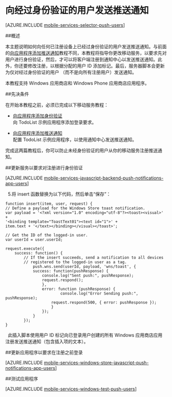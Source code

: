 <properties 
	pageTitle="向经过身份验证的用户发送推送通知" 
	description="了解如何从 Azure 移动服务向通用 Windows JavaScript 应用的特定用户发送推送通知。" 
	services="mobile-services,notification-hubs" 
	documentationCenter="windows" 
	authors="ggailey777" 
	manager="dwrede" 
	editor=""/>

<tags
	ms.service="mobile-services"
	ms.date="07/22/2015" 
	wacn.date="10/22/2015"/>

# 向经过身份验证的用户发送推送通知

[AZURE.INCLUDE [mobile-services-selector-push-users](../includes/mobile-services-selector-push-users.md)]

##概述

本主题说明如何向任何已注册设备上已经过身份验证的用户发送推送通知。与前面的[向应用程序添加推送通知]教程不同，本教程将指导你更改移动服务，以要求先对用户进行身份验证，然后，才可以将客户端注册到通知中心以发送推送通知。此外，你还要修改注册，以根据分配的用户 ID 添加标记。最后，服务器脚本会更新为仅对经过身份验证的用户 （而不是向所有注册用户）发送通知。
 
本教程支持 Windows 应用商店和 Windows Phone 应用商店应用程序。

##先决条件 

在开始本教程之前，必须已完成以下移动服务教程：

+ [向应用程序添加身份验证]<br/>向 TodoList 示例应用程序添加登录要求。

+ [向应用程序添加推送通知]<br/>配置 TodoList 示例应用程序，以使用通知中心发送推送通知。

完成这两篇教程后，你可以防止未经身份验证的用户从你的移动服务注册推送通知。

##<a name="register"></a>更新服务以要求对注册进行身份验证

[AZURE.INCLUDE [mobile-services-javascript-backend-push-notifications-app-users](../includes/mobile-services-javascript-backend-push-notifications-app-users.md)]

&nbsp;&nbsp;5.将 insert 函数替换为以下代码，然后单击“保存”：

	function insert(item, user, request) {
    // Define a payload for the Windows Store toast notification.
    var payload = '<?xml version="1.0" encoding="utf-8"?><toast><visual>' +    
    '<binding template="ToastText01"><text id="1">' +
    item.text + '</text></binding></visual></toast>';

    // Get the ID of the logged-in user.
    var userId = user.userId;		

    request.execute({
        success: function() {
            // If the insert succeeds, send a notification to all devices 
	    	// registered to the logged-in user as a tag.
            	push.wns.send(userId, payload, 'wns/toast', {
                success: function(pushResponse) {
                    console.log("Sent push:", pushResponse);
	    			request.respond();
                    },              
                    error: function (pushResponse) {
                            console.log("Error Sending push:", pushResponse);
	    				request.respond(500, { error: pushResponse });
                        }
                    });
                }
            });
	}

&nbsp;&nbsp;此插入脚本使用用户 ID 标记向已登录用户创建的所有 Windows 应用商店应用注册发送推送通知（包含插入项的文本）。

##<a name="update-app"></a>更新应用程序以要求在注册之前登录

[AZURE.INCLUDE [mobile-services-windows-store-javascript-push-notifications-app-users](../includes/mobile-services-windows-store-javascript-push-notifications-app-users.md)]

##<a name="test"></a>测试应用程序

[AZURE.INCLUDE [mobile-services-windows-test-push-users](../includes/mobile-services-windows-test-push-users.md)] 

<!-- Anchors. -->
[Updating the service to require authentication for registration]: #register
[Updating the app to log in before registration]: #update-app
[Testing the app]: #test
[Next Steps]: #next-steps


<!-- URLs. -->
[向应用程序添加身份验证]: /zh-cn/documentation/articles/mobile-services-windows-store-javascript-get-started-users
[向应用程序添加推送通知]: /zh-cn/documentation/articles/mobile-services-javascript-backend-windows-store-javascript-get-started-push

[Azure Management Portal]: https://manage.windowsazure.cn/

<!---HONumber=74-->